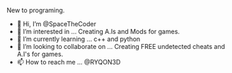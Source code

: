 New to programing.



- 👋 Hi, I’m @SpaceTheCoder
- 👀 I’m interested in ... Creating A.Is and Mods for games.
- 🌱 I’m currently learning ... c++ and python
- 💞️ I’m looking to collaborate on ... Creating FREE undetected cheats and A.I's for games.
- 📫 How to reach me ... @RYQON3D
